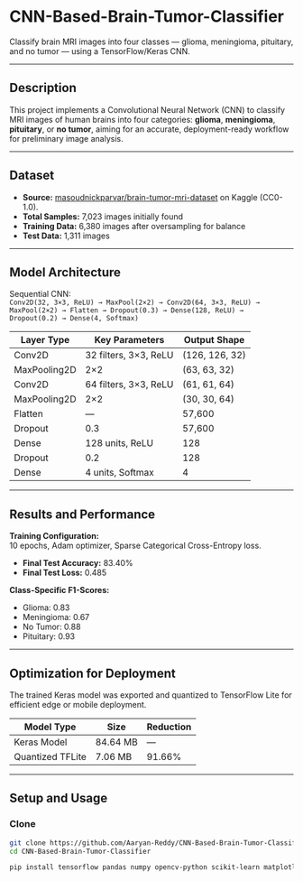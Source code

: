 # CNN-Based-Brain-Tumor-Classifier

Classify brain MRI images into four classes — glioma, meningioma, pituitary, and no tumor — using a TensorFlow/Keras CNN.

---

## Description
This project implements a Convolutional Neural Network (CNN) to classify MRI images of human brains into four categories: **glioma**, **meningioma**, **pituitary**, or **no tumor**, aiming for an accurate, deployment-ready workflow for preliminary image analysis.

---

## Dataset
- **Source:** [masoudnickparvar/brain-tumor-mri-dataset](https://www.kaggle.com/datasets/masoudnickparvar/brain-tumor-mri-dataset) on Kaggle (CC0-1.0).  
- **Total Samples:** 7,023 images initially found  
- **Training Data:** 6,380 images after oversampling for balance  
- **Test Data:** 1,311 images  

---

## Model Architecture
Sequential CNN:  
`Conv2D(32, 3×3, ReLU) → MaxPool(2×2) → Conv2D(64, 3×3, ReLU) → MaxPool(2×2) → Flatten → Dropout(0.3) → Dense(128, ReLU) → Dropout(0.2) → Dense(4, Softmax)`

| Layer Type   | Key Parameters           | Output Shape    |
|---------------|--------------------------|-----------------|
| Conv2D        | 32 filters, 3×3, ReLU    | (126, 126, 32)  |
| MaxPooling2D  | 2×2                      | (63, 63, 32)    |
| Conv2D        | 64 filters, 3×3, ReLU    | (61, 61, 64)    |
| MaxPooling2D  | 2×2                      | (30, 30, 64)    |
| Flatten       | —                        | 57,600          |
| Dropout       | 0.3                      | 57,600          |
| Dense         | 128 units, ReLU          | 128             |
| Dropout       | 0.2                      | 128             |
| Dense         | 4 units, Softmax         | 4               |

---

## Results and Performance
**Training Configuration:**  
10 epochs, Adam optimizer, Sparse Categorical Cross-Entropy loss.

- **Final Test Accuracy:** 83.40%  
- **Final Test Loss:** 0.485  

**Class-Specific F1-Scores:**
- Glioma: 0.83  
- Meningioma: 0.67  
- No Tumor: 0.88  
- Pituitary: 0.93  

---

## Optimization for Deployment
The trained Keras model was exported and quantized to TensorFlow Lite for efficient edge or mobile deployment.

| Model Type | Size | Reduction |
|-------------|------|-----------|
| Keras Model | 84.64 MB | — |
| Quantized TFLite | 7.06 MB | 91.66% |

---

## Setup and Usage

### Clone
```bash
git clone https://github.com/Aaryan-Reddy/CNN-Based-Brain-Tumor-Classifier.git
cd CNN-Based-Brain-Tumor-Classifier

pip install tensorflow pandas numpy opencv-python scikit-learn matplotlib seaborn
